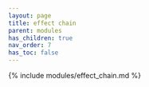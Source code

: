 ```yaml
---
layout: page
title: effect chain
parent: modules
has_children: true
nav_order: 7
has_toc: false
---
```


{% include modules/effect_chain.md %}